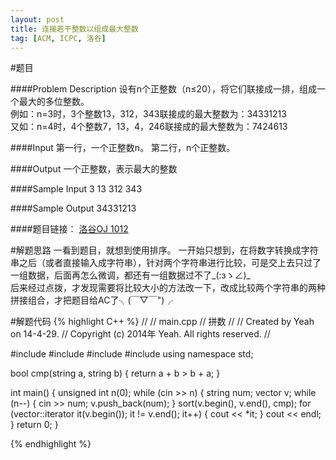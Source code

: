 ```yaml
---
layout: post
title: 连接若干整数以组成最大整数
tag: [ACM, ICPC, 洛谷]
---
```


#题目

####Problem Description
设有n个正整数（n≤20），将它们联接成一排，组成一个最大的多位整数。  
例如：n=3时，3个整数13，312，343联接成的最大整数为：34331213  
又如：n=4时，4个整数7，13，4，246联接成的最大整数为：7424613

####Input
第一行，一个正整数n。
第二行，n个正整数。

####Output
一个正整数，表示最大的整数

####Sample Input
3
13 312 343

####Sample Output
34331213

####题目链接：
[洛谷OJ 1012](http://oj.luogu.org:8888/problemshow.php?pid=1012)

#解题思路
一看到题目，就想到使用排序。
一开始只想到，在将数字转换成字符串之后（或者直接输入成字符串），针对两个字符串进行比较，可是交上去只过了一组数据，后面再怎么微调，都还有一组数据过不了\_(:зゝ∠)_  
后来经过点拨，才发现需要将比较大小的方法改一下，改成比较两个字符串的两种拼接组合，才把题目给AC了╮(￣▽￣")╭

#解题代码
{% highlight C++ %}
//
//  main.cpp
//  拼数
//
//  Created by Yeah on 14-4-29.
//  Copyright (c) 2014年 Yeah. All rights reserved.
//

#include <iostream>
#include <vector>
#include <string>
#include <algorithm>
using namespace std;

bool cmp(string a, string b)
{
    return a + b > b + a;
}

int main()
{
    unsigned int n(0);
    while (cin >> n)
    {
        string num;
        vector<string> v;
        while (n--)
        {
            cin >> num;
            v.push_back(num);
        }
        sort(v.begin(), v.end(), cmp);
        for (vector<string>::iterator it(v.begin()); it != v.end(); it++)
        {
            cout << *it;
        }
        cout << endl;
    }
    return 0;
}


{% endhighlight %}